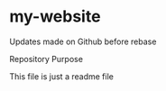 # my-website

Updates made on Github before rebase

Repository Purpose

This file is just a readme file
